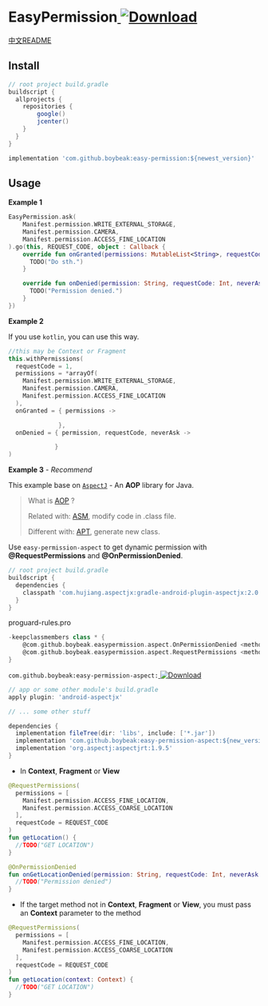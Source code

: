 # EasyPermission[ ![Download](https://api.bintray.com/packages/boybeak/nulldreams/easy-permission/images/download.svg) ](https://bintray.com/boybeak/nulldreams/easy-permission/_latestVersion)
[中文README](https://github.com/boybeak/EasyPermission/blob/master/README-CN.md)

## Install

```groovy
// root project build.gradle
buildscript {
  allprojects {
    repositories {
        google()
        jcenter()
    }
  }
}
```

```groovy
implementation 'com.github.boybeak:easy-permission:${newest_version}'
```

## Usage

**Example 1**

```kotlin
EasyPermission.ask(
	Manifest.permission.WRITE_EXTERNAL_STORAGE,
  	Manifest.permission.CAMERA,
  	Manifest.permission.ACCESS_FINE_LOCATION
).go(this, REQUEST_CODE, object : Callback {
    override fun onGranted(permissions: MutableList<String>, requestCode: Int) {
      TODO("Do sth.")
    }

    override fun onDenied(permission: String, requestCode: Int, neverAsk: Boolean) {
      TODO("Permission denied.")
    }
})
```



**Example 2**

If you use `kotlin`, you can use this way.

```kotlin
//this may be Context or Fragment
this.withPermissions(
  requestCode = 1,
  permissions = *arrayOf(
    Manifest.permission.WRITE_EXTERNAL_STORAGE,
    Manifest.permission.CAMERA,
    Manifest.permission.ACCESS_FINE_LOCATION
  ),
  onGranted = { permissions ->

              },
  onDenied = { permission, requestCode, neverAsk ->

             }
)
```



**Example 3** - *Recommend*

This example base on [`AspectJ`](https://github.com/HujiangTechnology/gradle_plugin_android_aspectjx) - An **AOP** library for Java.

> What is [AOP](https://en.wikipedia.org/wiki/Aspect-oriented_programming) ?
>
> Related with: [ASM](https://asm.ow2.io/), modify code in .class file.
>
> Different with: [APT](https://medium.com/@mauryahyd/what-is-android-apt-1fca2c4fc95a), generate new class.

Use `easy-permission-aspect` to get dynamic permission with **@RequestPermissions** and **@OnPermissionDenied**.

```groovy
// root project build.gradle
buildscript {
  dependencies {
    classpath 'com.hujiang.aspectjx:gradle-android-plugin-aspectjx:2.0.10'
  }
}
```



proguard-rules.pro

```groovy
-keepclassmembers class * {
    @com.github.boybeak.easypermission.aspect.OnPermissionDenied <methods>;
    @com.github.boybeak.easypermission.aspect.RequestPermissions <methods>;
}
```



`com.github.boybeak:easy-permission-aspect:`[ ![Download](https://api.bintray.com/packages/boybeak/nulldreams/easy-permission-aspect/images/download.svg) ](https://bintray.com/boybeak/nulldreams/easy-permission-aspect/_latestVersion)

```groovy
// app or some other module's build.gradle
apply plugin: 'android-aspectjx'

// ... some other stuff

dependencies {
  implementation fileTree(dir: 'libs', include: ['*.jar'])
  implementation 'com.github.boybeak:easy-permission-aspect:${new_version}'
  implementation 'org.aspectj:aspectjrt:1.9.5'
}
```



- In **Context**, **Fragment** or **View**

```kotlin
@RequestPermissions(
  permissions = [
    Manifest.permission.ACCESS_FINE_LOCATION,
    Manifest.permission.ACCESS_COARSE_LOCATION
  ],
  requestCode = REQUEST_CODE
)
fun getLocation() {
  //TODO("GET LOCATION")
}

@OnPermissionDenied
fun onGetLocationDenied(permission: String, requestCode: Int, neverAsk: Boolean) {
  //TODO("Permission denied")
}
```

- If the target method not in **Context**, **Fragment** or **View**, you must pass an **Context** parameter to the method

```kotlin
@RequestPermissions(
  permissions = [
    Manifest.permission.ACCESS_FINE_LOCATION,
    Manifest.permission.ACCESS_COARSE_LOCATION
  ],
  requestCode = REQUEST_CODE
)
fun getLocation(context: Context) {
  //TODO("GET LOCATION")
}
```

